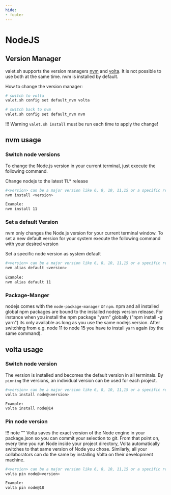 ```yaml
---
hide:
- footer
---
```


# NodeJS


## Version Manager

valet.sh supports the version managers [nvm](https://github.com/nvm-sh/nvm) and [volta](https://volta.sh/). It is not possible to use both at the same time.
nvm is installed by default. 

How to change the version manager:
```bash
# switch to volta
valet.sh config set default_nvm volta

# switch back to nvm
valet.sh config set default_nvm nvm
```
!!! Warning
    `valet.sh install` must be run each time to apply the change! 


## nvm usage

### Switch node versions
To change the Node.js version in your current terminal, just execute the following command.

Change nodejs to the latest 11.* release
```bash
#<version> can be a major version like 6, 8, 10, 11,15 or a specific release like "8.16.2"
nvm install <version>

Example:
nvm install 11
```

### Set a default Version

nvm only changes the Node.js version for your current terminal window. To set a new default version for your system execute the following command with your desired version

Set a specific node version as system default
```bash
#<version> can be a major version like 6, 8, 10, 11,15 or a specific release like "8.16.2"
nvm alias default <version>
 
Example:
nvm alias default 11
```

### Package-Manger

nodejs comes with the `node-package-manager` or `npm`. npm and all installed global npm packages are bound to the installed nodejs version release. For instance when you install the npm package "yarn" globally ("npm install -g yarn") its only available as long as you use the same nodejs version. After switching from e.g. node 11 to node 15 you have to install `yarn` again (by the same command). 

## volta usage

### Switch node version

The version is installed and becomes the default version in all terminals. By `pinning` the versions, an individual version can be used for each project.

```bash
#<version> can be a major version like 6, 8, 10, 11,15 or a specific release like "8.16.2"
volta install node@<version>

Example:
volta install node@14
```

### Pin node version

!!! note ""
    Volta saves the exact version of the Node engine in your package.json so you can commit your selection to git.
    From that point on, every time you run Node inside your project directory, Volta automatically switches to that same
    version of Node you chose. Similarly, all your collaborators can do the same by installing Volta on their
    development machine.

```bash
#<version> can be a major version like 6, 8, 10, 11,15 or a specific release like "8.16.2"
volta pin node@<version>

Example:
volta pin node@18
```